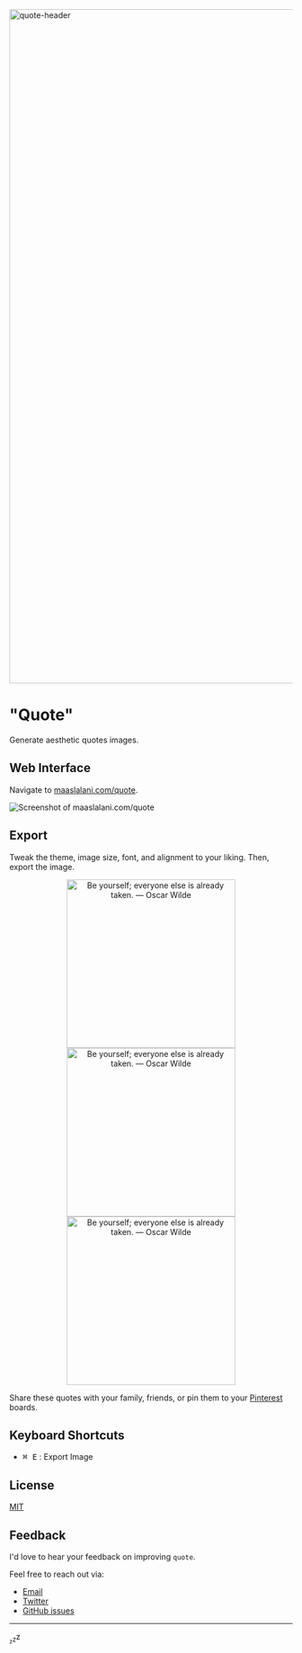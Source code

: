 <img width="1200" alt="quote-header" src="https://github.com/maaslalani/quote/assets/42545625/e438ac8c-96c2-43df-9ab8-402904ccf890">


# "Quote"

Generate aesthetic quotes images.

## Web Interface

Navigate to [maaslalani.com/quote](https://maaslalani.com/quote).

![Screenshot of maaslalani.com/quote](https://github.com/maaslalani/quote/assets/42545625/0d088df5-48ff-4d1b-8dc4-0fdc6aba1d01)


## Export

Tweak the theme, image size, font, and alignment to your liking. Then, export the image.


<p align="center">
  <img width="300" alt="Be yourself; everyone else is already taken. — Oscar Wilde" src="https://github.com/maaslalani/quote/assets/42545625/a2a03bca-7546-4864-9ea8-8286a035043f" />
  <img width="300" alt="Be yourself; everyone else is already taken. — Oscar Wilde" src="https://github.com/maaslalani/quote/assets/42545625/a4ac9fe4-ad47-4be9-b57b-0abf75a77007" />
  <img width="300" alt="Be yourself; everyone else is already taken. — Oscar Wilde" src="https://github.com/maaslalani/quote/assets/42545625/9b394c4a-9841-4da6-8d39-2314a41588bc" />
</p>

Share these quotes with your family, friends, or pin them to your [Pinterest](https://pinterest.com) boards.



## Keyboard Shortcuts

* <kbd>⌘ E</kbd> : Export Image

## License

[MIT](https://github.com/maaslalani/invoice/blob/master/LICENSE)

## Feedback

I'd love to hear your feedback on improving `quote`.

Feel free to reach out via:
* [Email](mailto:maas@lalani.dev)
* [Twitter](https://twitter.com/maaslalani)
* [GitHub issues](https://github.com/maaslalani/invoice/issues/new)

---

<sub><sub>z</sub></sub><sub>z</sub>z
